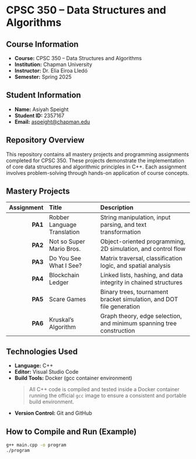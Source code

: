 # CPSC 350 – Data Structures and Algorithms

## Course Information
- **Course:** CPSC 350 – Data Structures and Algorithms  
- **Institution:** Chapman University  
- **Instructor:** Dr. Elia Eiroa Lledó  
- **Semester:** Spring 2025  

## Student Information
- **Name:** Asiyah Speight  
- **Student ID:** 2357167  
- **Email:** aspeight@chapman.edu  

## Repository Overview

This repository contains all mastery projects and programming assignments completed for CPSC 350. These projects demonstrate the implementation of core data structures and algorithmic principles in C++. Each assignment involves problem-solving through hands-on application of course concepts.

## Mastery Projects

| Assignment | Title | Description |
|-----------:|:------|:------------|
| **PA1** | Robber Language Translation | String manipulation, input parsing, and text transformation |
| **PA2** | Not so Super Mario Bros. | Object-oriented programming, 2D simulation, and control flow |
| **PA3** | Do You See What I See? | Matrix traversal, classification logic, and spatial analysis |
| **PA4** | Blockchain Ledger | Linked lists, hashing, and data integrity in chained structures |
| **PA5** | Scare Games | Binary trees, tournament bracket simulation, and DOT file generation |
| **PA6** | Kruskal’s Algorithm | Graph theory, edge selection, and minimum spanning tree construction |

## Technologies Used
- **Language:** C++
- **Editor:** Visual Studio Code
- **Build Tools:** Docker (gcc container environment)
    > All C++ code is compiled and tested inside a Docker container running the official `gcc` image to ensure a consistent and portable build environment.
- **Version Control:** Git and GitHub

## How to Compile and Run (Example)

```bash
g++ main.cpp -o program
./program
